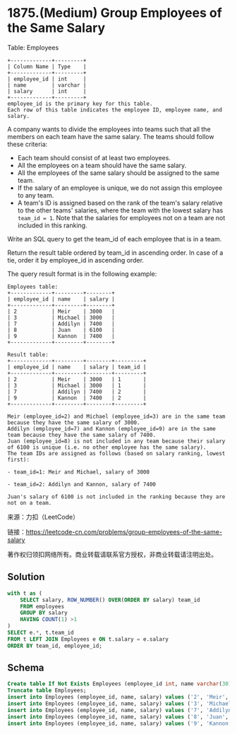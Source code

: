 # 1875.(Medium) Group Employees of the Same Salary

Table: Employees
```
+-------------+---------+
| Column Name | Type    |
+-------------+---------+
| employee_id | int     |
| name        | varchar |
| salary      | int     |
+-------------+---------+
employee_id is the primary key for this table.
Each row of this table indicates the employee ID, employee name, and salary.
```

A company wants to divide the employees into teams such that all the members on each team have the same salary. The teams should follow these criteria:

- Each team should consist of at least two employees.
- All the employees on a team should have the same salary.
- All the employees of the same salary should be assigned to the same team.
- If the salary of an employee is unique, we do not assign this employee to any team.
- A team's ID is assigned based on the rank of the team's salary relative to the other teams' salaries, where the team with the lowest salary has `team_id = 1`. Note that the salaries for employees not on a team are not included in this ranking.

Write an SQL query to get the team_id of each employee that is in a team.

Return the result table ordered by team_id in ascending order. In case of a tie, order it by employee_id in ascending order.

The query result format is in the following example:
```
Employees table:
+-------------+---------+--------+
| employee_id | name    | salary |
+-------------+---------+--------+
| 2           | Meir    | 3000   |
| 3           | Michael | 3000   |
| 7           | Addilyn | 7400   |
| 8           | Juan    | 6100   |
| 9           | Kannon  | 7400   |
+-------------+---------+--------+

Result table:
+-------------+---------+--------+---------+
| employee_id | name    | salary | team_id |
+-------------+---------+--------+---------+
| 2           | Meir    | 3000   | 1       |
| 3           | Michael | 3000   | 1       |
| 7           | Addilyn | 7400   | 2       |
| 9           | Kannon  | 7400   | 2       |
+-------------+---------+--------+---------+

Meir (employee_id=2) and Michael (employee_id=3) are in the same team because they have the same salary of 3000.
Addilyn (employee_id=7) and Kannon (employee_id=9) are in the same team because they have the same salary of 7400.
Juan (employee_id=8) is not included in any team because their salary of 6100 is unique (i.e. no other employee has the same salary).
The team IDs are assigned as follows (based on salary ranking, lowest first):

- team_id=1: Meir and Michael, salary of 3000

- team_id=2: Addilyn and Kannon, salary of 7400

Juan's salary of 6100 is not included in the ranking because they are not on a team.
```


来源：力扣（LeetCode）

链接：https://leetcode-cn.com/problems/group-employees-of-the-same-salary 

著作权归领扣网络所有。商业转载请联系官方授权，非商业转载请注明出处。



## Solution 

```sql
with t as (
	SELECT salary, ROW_NUMBER() OVER(ORDER BY salary) team_id 
	FROM employees
	GROUP BY salary
	HAVING COUNT(1) >1 
)
SELECT e.*, t.team_id
FROM t LEFT JOIN Employees e ON t.salary = e.salary
ORDER BY team_id, employee_id;
```

## Schema

```sql
Create table If Not Exists Employees (employee_id int, name varchar(30), salary int);
Truncate table Employees;
insert into Employees (employee_id, name, salary) values ('2', 'Meir', '3000');
insert into Employees (employee_id, name, salary) values ('3', 'Michael', '3000');
insert into Employees (employee_id, name, salary) values ('7', 'Addilyn', '7400');
insert into Employees (employee_id, name, salary) values ('8', 'Juan', '6100');
insert into Employees (employee_id, name, salary) values ('9', 'Kannon', '7400');
```